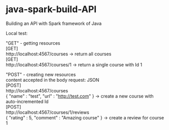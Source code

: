 # java-spark-build-API

Building an API with Spark framework of Java

Local test:

"GET" - getting resources  
[GET]  
http://localhost:4567/courses -> return all courses  
[GET]  
http://localhost:4567/courses/1 -> return a single course with Id 1  


"POST" - creating new resources  
content accepted in the body request: JSON  
[POST]  
http://localhost:4567/courses  
{
  "name" : "test",
  "url" : "http://test.com"
}
-> create a new course with auto-incremented Id  
[POST]  
http://localhost:4567/courses/1/reviews   
{
  "rating" : 5,
  "comment" : "Amazing course"
}
-> create a review for course 1  
